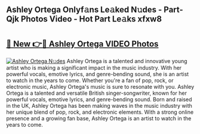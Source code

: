 ## Ashley Ortega Onlyf𝚊ns Le𝚊ked N𝚞des - Part-Qjk Photos Video - Hot Part Le𝚊ks xfxw8

# <h2><a href="http://ab4196.deff.icu/?id=Ashley+Ortega">🔗 New 👉🔴 Ashley Ortega VIDEO Photos</a></h2>

[![Ashley Ortega N𝚞des](https://i.imgur.com/rIISA9y.gif)](http://ab4196.deff.icu/?id=Ashley+Ortega)
Ashley Ortega is a talented and innovative young artist who is making a significant impact in the music industry. With her powerful vocals, emotive lyrics, and genre-bending sound, she is an artist to watch in the years to come. Whether you're a fan of pop, rock, or electronic music, Ashley Ortega's music is sure to resonate with you. Ashley Ortega is a talented and versatile British singer-songwriter, known for her powerful vocals, emotive lyrics, and genre-bending sound. Born and raised in the UK, Ashley Ortega has been making waves in the music industry with her unique blend of pop, rock, and electronic elements. With a strong online presence and a growing fan base, Ashley Ortega is an artist to watch in the years to come.
